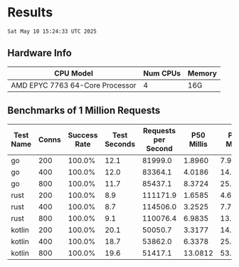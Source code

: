 # Results
`Sat May 10 15:24:33 UTC 2025`
## Hardware Info
| CPU Model | Num CPUs | Memory |
| --------- | -------- | ------ |
| AMD EPYC 7763 64-Core Processor | 4 | 16G |

## Benchmarks of 1 Million Requests
| Test Name | Conns | Success Rate | Test Seconds | Requests per Second | P50 Millis | P99 Millis | P99.9 Millis | API Memory MB | API CPU Time | API Threads |
| --------- | ----- | ------------ | ------------ | ------------------- | ---------- | ---------- | ------------ | ------------- | ------------ | ----------- |
| go | 200 | 100.0% | 12.1 | 81999.0 | 1.8960 | 7.9570 | 11.9813 | 17.6 | 00:00:28 | 11 |
| go | 400 | 100.0% | 12.0 | 83364.1 | 4.0186 | 14.6554 | 20.9244 | 24.2 | 00:00:28 | 12 |
| go | 800 | 100.0% | 11.7 | 85437.1 | 8.3724 | 25.5658 | 41.2125 | 37.1 | 00:00:27 | 11 |
| rust | 200 | 100.0% | 8.9 | 111171.9 | 1.6585 | 4.6028 | 6.3563 | 9.0 | 00:00:17 | 5 |
| rust | 400 | 100.0% | 8.7 | 114506.0 | 3.2525 | 7.7886 | 10.3297 | 13.9 | 00:00:17 | 5 |
| rust | 800 | 100.0% | 9.1 | 110076.4 | 6.9835 | 13.8672 | 19.3557 | 23.3 | 00:00:17 | 5 |
| kotlin | 200 | 100.0% | 20.1 | 50050.7 | 3.3177 | 14.7624 | 37.9559 | 340.5 | 00:01:02 | 129 |
| kotlin | 400 | 100.0% | 18.7 | 53862.0 | 6.3378 | 25.7720 | 63.8432 | 404.0 | 00:00:56 | 155 |
| kotlin | 800 | 100.0% | 19.6 | 51417.1 | 13.0812 | 53.6682 | 152.1613 | 487.6 | 00:00:58 | 155 |
